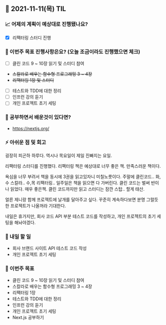 ## 📆 2021-11-11(목) TIL

### 📈 어제의 계획이 예상대로 진행됐나요?
- [x] 리팩터링 스터디 진행

### 🦄 이번주 목표 진행사항은요? (오늘 조금이라도 진행했으면 체크)
- [ ] 클린 코드 9 ~ 10장 읽기 및 스터디 참여
- ~~스칼라로 배우는 함수형 프로그래밍 3 ~ 4장~~
- ~~리팩터링 1장 및 스터디~~
- [ ] 테스트와 TDD에 대한 정리
- [ ] 인프런 강의 듣기
- [ ] 개인 프로젝트 초기 세팅

### 🤔 공부하면서 배운것이 있다면?
- https://nextjs.org/

### ⚡ 아쉬운 점 및 회고
굉장히 피곤하 하루다. 역시나 목요일이 제일 진빠지는 요일.   

리팩터링 스터디를 진행했다. 리팩터링 책은 예상대로 너무 좋은 책. 만족스러운 책이다.   

욕심을 너무 부려서 책을 동시에 3권을 읽고있자니 미칠노릇이다. 주말에 클린코드.. 화,수 스칼라.. 수,목 리팩터링.. 일주일은 책을 읽으면 다 가버린다. 클린 코드는 벌써 반이나 읽었다. 매우 좋은책. 클린 코드까지만 읽고 스터디는 잠깐 스탑.. 할게 태산.   

얼른 제니랑 함께 프로젝트에 날개를 달아주고 싶다. 꾸준히 계속하다보면 분명 그럴듯한 프로젝트가 나올꺼라 기대한다.   

내일은 휴가지만, 회사 코드 API 부분 테스트 코드를 작성하고, 개인 프로젝트의 초기 세팅을 해놔야겠다.

### 🚀 내일 할 일
- 회사 브랜드 사이트 API 테스트 코드 작성
- 개인 프로젝트 초기 세팅

### 🎯 이번주 목표
- 클린 코드 9 ~ 10장 읽기 및 스터디 참여
- 스칼라로 배우는 함수형 프로그래밍 3 ~ 4장
- 리팩터링 1장
- 테스트와 TDD에 대한 정리
- 인프런 강의 듣기
- 개인 프로젝트 초기 세팅
- Next.js 공부하기

